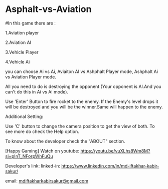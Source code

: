 # Asphalt-vs-Aviation

#In this game there are :

1.Aviation player

2.Aviation AI

3.Vehicle Player

4.Vehicle Ai

you can choose Ai vs Ai, Aviaiton AI vs Ashphalt Player mode, Ashphalt Ai vs Aviation Player mode.

All you need to do is destroying the opponent (Your opponent is AI.And you can't do this in Ai vs Ai mode).

Use 'Enter' Button to fire rocket to the enemy. If the Enemy's level drops it will be destroyed and you will be the winner.Same will happen to the enemy.

Additional Setting:

Use 'C' button to change the camera position to get the view of both. To see more do check the Help option.

To know about the developer check the "ABOUT" section.

[Happy Gaming]
Watch on youtube:
https://youtu.be/vuXLhs8Wm8M?si=pInT_NForpWhFuQu

Developer's link:
linked-in: https://www.linkedin.com/in/md-iftakhar-kabir-sakur/

email: mdiftakharkabirsakur@gmail.com

